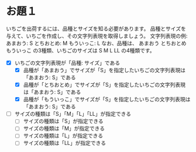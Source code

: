 # お題１

いちごを出荷するには、品種とサイズを知る必要があります。
品種とサイズを与えて、いちごを作成し、その文字列表現を取得しましょう。
文字列表現の例: あまおう: S とちおとめ: M もういっこ: L
なお、品種は、 あまおう とちおとめ もういっこ の3種類、いちごのサイズは S M L LL の4種類です。

- [x] いちごの文字列表現が「品種: サイズ」である
  - [x] 品種が「あまおう」でサイズが「S」を指定したいちごの文字列表現は「あまおう: S」である
  - [x] 品種が「とちおとめ」でサイズが「S」を指定したいちごの文字列表現は「あまおう: S」である
  - [x] 品種が「もういっこ」でサイズが「S」を指定したいちごの文字列表現は「あまおう: S」である
- [ ] サイズの種類は「S」「M」「L」「LL」が指定できる
  - [ ] サイズの種類は「S」が指定できる
  - [ ] サイズの種類は「M」が指定できる
  - [ ] サイズの種類は「L」が指定できる
  - [ ] サイズの種類は「LL」が指定できる

